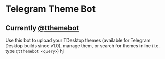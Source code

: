 # Telegram Theme Bot
## Currently [@tthemebot](https://t.me/tthemebot)
Use this bot to upload your TDesktop themes (available for Telegram Desktop builds since v1.0), manage them, or search for themes inline (i.e. type `@tthemebot <query>`) 
hj
